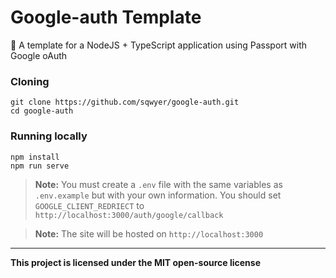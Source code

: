 # Google-auth Template
🔐 A template for a NodeJS + TypeScript application using Passport with Google oAuth

### Cloning
```
git clone https://github.com/sqwyer/google-auth.git
cd google-auth
```

### Running locally
```
npm install
npm run serve
```
> **Note:** You must create a `.env` file with the same variables as `.env.example` but with your own information. You should set `GOOGLE_CLIENT_REDRIECT` to `http://localhost:3000/auth/google/callback`


> **Note:** The site will be hosted on `http://localhost:3000`

---
**This project is licensed under the MIT open-source license**